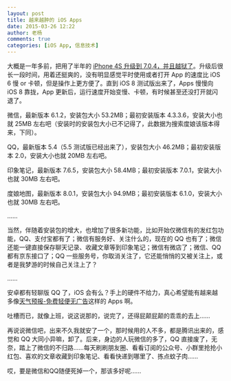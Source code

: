 ```yaml
---
layout: post
title: 越来越肿的 iOS Apps
date: 2015-03-26 12:22
author: 老杨
comments: true
categories: [iOS App, 信息技术]
---
```

大概是一年多前，把用了半年的 <a href="http://cyhour.com/89" target="_blank">iPhone 4S 升级到 7.0.4，并且越狱了</a>。升级后很长一段时间，用着还挺爽的，没有明显感觉平时使用或者打开 App 的速度比 iOS 6 慢 or 卡顿，但是操作上更方便了。直到 iOS 8 测试版出来了，Apps 慢慢向 iOS 8 靠拢，App 更新后，运行速度开始变慢、卡顿，有时候甚至还没打开就闪退了。

<!--more-->

微信，最新版本 6.1.2，安装包大小 53.2MB；最初安装版本 4.3.3.6，安装大小也就 25MB 左右吧（安装时的安装包大小已不记得了，此数据为搜索度娘该版本得来，下同）。

QQ，最新版本 5.4（5.5 测试版已经出来了），安装包大小 46.2MB；最初安装版本 2.0，安装大小也就 20MB 左右吧。

印象笔记，最新版本 7.6.5，安装包大小 58.4MB；最初安装版本 7.0.1，安装大小也就 30MB 左右吧。

度娘地图，最新版本 8.0.1，安装包大小 94.9MB；最初安装版本 6.1.0，安装大小也就 30MB 左右吧。

……

当然，伴随着安装包的增大，也增加了很多新功能，比如开始仅微信有的发红包功能，QQ、支付宝都有了；微信有服务好、关注什么的，现在的 QQ 也有了；微信还能一键直接保存聊天记录、收藏文章等到印象笔记；微信有微店了；微信、QQ 都有京东接口了；QQ 一些服务号，你取消关注了，它还能悄悄的又被关注上，或者是我梦游的时候自己关注上了？

……

安卓都有轻聊版 QQ 了，iOS 会有么？手上的硬件不给力，真心希望能有越来越多像<a href="/weather-forecast-ios.html" target="_blank">天气预报-免费轻便无广告</a>这样的 Apps 啊。

吐槽而已，就像上班，说这说那的，说完了，还得屁颠屁颠的乖乖的去上……

再说说微信吧，出来不久我就安了一个，那时候用的人不多，都是腾讯出来的，感觉和 QQ 大同小异嘛，卸了。后来，身边的人玩微信的多了，QQ 直接废了，无奈，踏上了微信的不归路……每天刷刷朋友圈、看看订阅的公众号、小群里抢抢小红包、喜欢的文章收藏到印象笔记、看看快递到哪里了、拣点蚊子肉……

哎，要是微信和QQ随便死掉一个，那该多好呢……
